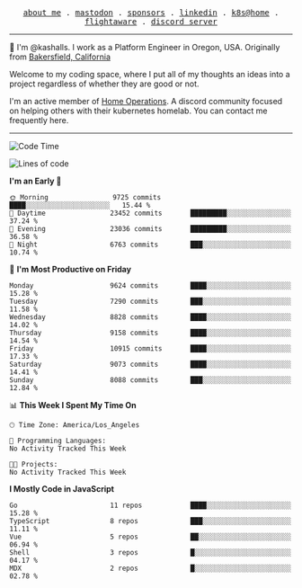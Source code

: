 <p align="center">
  <samp>
    <a href="https://jordanjones.org/">about me</a> .
    <a rel="me" href="https://mastodon.social/@kashall">mastodon</a> .
    <a href="https://github.com/sponsors/kashalls">sponsors</a> .
    <a href="https://linkedin.com/in/jordpjones">linkedin</a> .
    <a href="https://github.com/kashalls/home-cluster">k8s@home</a> .
    <a href="https://flightaware.com/adsb/stats/user/kashalls">flightaware</a> .
    <a href="https://discord.gg/V2WrCfqba9">discord server</a>
  </samp>
</p>

----------------------------------------------------------------

:wave: I'm @kashalls. I work as a Platform Engineer in Oregon, USA. Originally from [Bakersfield, California](https://maps.app.goo.gl/QQMtywTWghpXB6Tu6)

Welcome to my coding space, where I put all of my thoughts an ideas into a project regardless of whether they are good or not.

I'm an active member of [Home Operations](https://discord.gg/home-operations). A discord community focused on helping others with their kubernetes homelab. You can contact me frequently here.

----------------------------------------------------------------
<!--START_SECTION:waka-->
![Code Time](http://img.shields.io/badge/Code%20Time-2%2C484%20hrs%2039%20mins-blue)

![Lines of code](https://img.shields.io/badge/From%20Hello%20World%20I%27ve%20Written-11.6%20million%20lines%20of%20code-blue)

**I'm an Early 🐤** 

```text
🌞 Morning                9725 commits        ████░░░░░░░░░░░░░░░░░░░░░   15.44 % 
🌆 Daytime                23452 commits       █████████░░░░░░░░░░░░░░░░   37.24 % 
🌃 Evening                23036 commits       █████████░░░░░░░░░░░░░░░░   36.58 % 
🌙 Night                  6763 commits        ███░░░░░░░░░░░░░░░░░░░░░░   10.74 % 
```
📅 **I'm Most Productive on Friday** 

```text
Monday                   9624 commits        ████░░░░░░░░░░░░░░░░░░░░░   15.28 % 
Tuesday                  7290 commits        ███░░░░░░░░░░░░░░░░░░░░░░   11.58 % 
Wednesday                8828 commits        ████░░░░░░░░░░░░░░░░░░░░░   14.02 % 
Thursday                 9158 commits        ████░░░░░░░░░░░░░░░░░░░░░   14.54 % 
Friday                   10915 commits       ████░░░░░░░░░░░░░░░░░░░░░   17.33 % 
Saturday                 9073 commits        ████░░░░░░░░░░░░░░░░░░░░░   14.41 % 
Sunday                   8088 commits        ███░░░░░░░░░░░░░░░░░░░░░░   12.84 % 
```


📊 **This Week I Spent My Time On** 

```text
🕑︎ Time Zone: America/Los_Angeles

💬 Programming Languages: 
No Activity Tracked This Week

🐱‍💻 Projects: 
No Activity Tracked This Week
```

**I Mostly Code in JavaScript** 

```text
Go                       11 repos            ████░░░░░░░░░░░░░░░░░░░░░   15.28 % 
TypeScript               8 repos             ███░░░░░░░░░░░░░░░░░░░░░░   11.11 % 
Vue                      5 repos             ██░░░░░░░░░░░░░░░░░░░░░░░   06.94 % 
Shell                    3 repos             █░░░░░░░░░░░░░░░░░░░░░░░░   04.17 % 
MDX                      2 repos             █░░░░░░░░░░░░░░░░░░░░░░░░   02.78 % 
```




<!--END_SECTION:waka-->
